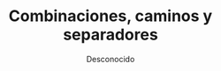 ---
title: "Combinaciones, caminos y separadores"
year: 2022
thumbnail: "assets/img/Logo-ommgto.png"
topic: "Combinatoria"
file: "assets/pdf/Combinaciones-caminos-y-separadores.pdf"
author: "Desconocido"
level: "Intermedio"
alttext: "Combinando caminos separados."
---